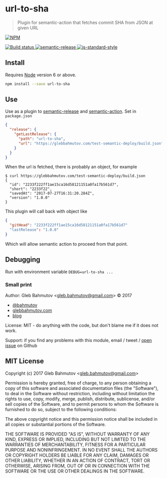 # url-to-sha

> Plugin for semantic-action that fetches commit SHA from JSON at given URL

[![NPM][npm-icon] ][npm-url]

[![Build status][ci-image] ][ci-url]
[![semantic-release][semantic-image] ][semantic-url]
[![js-standard-style][standard-image]][standard-url]

## Install

Requires [Node](https://nodejs.org/en/) version 6 or above.

```sh
npm install --save url-to-sha
```

## Use

Use as a plugin to [semantic-release][semantic-release] and
[semantic-action][semantic-action]. Set in `package.json`

```json
{
  "release": {
    "getLastRelease": {
      "path": "url-to-sha",
      "url": "https://glebbahmutov.com/test-semantic-deploy/build.json"
    }
  }
}
```

When the url is fetched, there is probably an object, for example

```
$ curl https://glebbahmutov.com/test-semantic-deploy/build.json
{
  "id": "2233f222ff1ae15ca16d58121151a0fa17b561d7",
  "short": "2233f22",
  "savedAt": "2017-07-27T16:31:20.284Z",
  "version": "1.0.0"
}
```

This plugin will call back with object like

```json
{
  "gitHead": "2233f222ff1ae15ca16d58121151a0fa17b561d7"
  "lastRelease": "1.0.0"
}
```

Which will allow semantic action to proceed from that point.

[semantic-release]: https://github.com/semantic-release/semantic-release
[semantic-action]: https://github.com/bahmutov/semantic-action

## Debugging

Run with environment variable `DEBUG=url-to-sha ...`

### Small print

Author: Gleb Bahmutov &lt;gleb.bahmutov@gmail.com&gt; &copy; 2017

* [@bahmutov](https://twitter.com/bahmutov)
* [glebbahmutov.com](https://glebbahmutov.com)
* [blog](https://glebbahmutov.com/blog)

License: MIT - do anything with the code, but don't blame me if it does not work.

Support: if you find any problems with this module, email / tweet /
[open issue](https://github.com/bahmutov/url-to-sha/issues) on Github

## MIT License

Copyright (c) 2017 Gleb Bahmutov &lt;gleb.bahmutov@gmail.com&gt;

Permission is hereby granted, free of charge, to any person
obtaining a copy of this software and associated documentation
files (the "Software"), to deal in the Software without
restriction, including without limitation the rights to use,
copy, modify, merge, publish, distribute, sublicense, and/or sell
copies of the Software, and to permit persons to whom the
Software is furnished to do so, subject to the following
conditions:

The above copyright notice and this permission notice shall be
included in all copies or substantial portions of the Software.

THE SOFTWARE IS PROVIDED "AS IS", WITHOUT WARRANTY OF ANY KIND,
EXPRESS OR IMPLIED, INCLUDING BUT NOT LIMITED TO THE WARRANTIES
OF MERCHANTABILITY, FITNESS FOR A PARTICULAR PURPOSE AND
NONINFRINGEMENT. IN NO EVENT SHALL THE AUTHORS OR COPYRIGHT
HOLDERS BE LIABLE FOR ANY CLAIM, DAMAGES OR OTHER LIABILITY,
WHETHER IN AN ACTION OF CONTRACT, TORT OR OTHERWISE, ARISING
FROM, OUT OF OR IN CONNECTION WITH THE SOFTWARE OR THE USE OR
OTHER DEALINGS IN THE SOFTWARE.

[npm-icon]: https://nodei.co/npm/url-to-sha.svg?downloads=true
[npm-url]: https://npmjs.org/package/url-to-sha
[ci-image]: https://travis-ci.org/bahmutov/url-to-sha.svg?branch=master
[ci-url]: https://travis-ci.org/bahmutov/url-to-sha
[semantic-image]: https://img.shields.io/badge/%20%20%F0%9F%93%A6%F0%9F%9A%80-semantic--release-e10079.svg
[semantic-url]: https://github.com/semantic-release/semantic-release
[standard-image]: https://img.shields.io/badge/code%20style-standard-brightgreen.svg
[standard-url]: http://standardjs.com/

